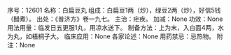 序号：12601
名称：白扁豆丸
组成：白扁豆1两（炒），绿豆2两（炒），好信5钱（醋煮）。
出处：《普济方》卷一九七。
主治：疟疾。
加减：None
功效：None
用法用量：临发日五更服1丸，用凉水送下。
制备方法：上为末，入白面4两，水为丸，如梧桐子大。
临床应用：None
各家论述：None
用药禁忌：忌热物。
附注：None
